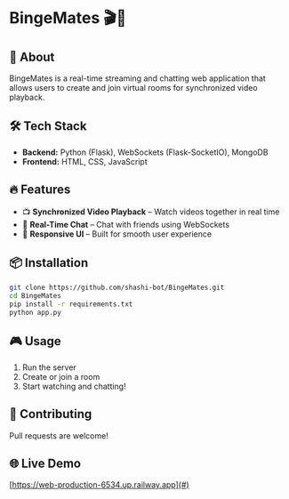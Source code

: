 # BingeMates 🎬💬  

## 🚀 About  

BingeMates is a real-time streaming and chatting web application that allows users to create and join virtual rooms for synchronized video playback.  

## 🛠️ Tech Stack  
- **Backend:** Python (Flask), WebSockets (Flask-SocketIO), MongoDB  
- **Frontend:** HTML, CSS, JavaScript  

## 🔥 Features  
- 📺 **Synchronized Video Playback** – Watch videos together in real time  
- 💬 **Real-Time Chat** – Chat with friends using WebSockets  
- 🎨 **Responsive UI** – Built for smooth user experience  

## 📦 Installation  
```bash
git clone https://github.com/shashi-bot/BingeMates.git
cd BingeMates
pip install -r requirements.txt
python app.py
```

## 🎮 Usage  
1. Run the server  
2. Create or join a room  
3. Start watching and chatting!  

## 🤝 Contributing  
Pull requests are welcome!

## 🌐 Live Demo  
[https://web-production-6534.up.railway.app](#) 
